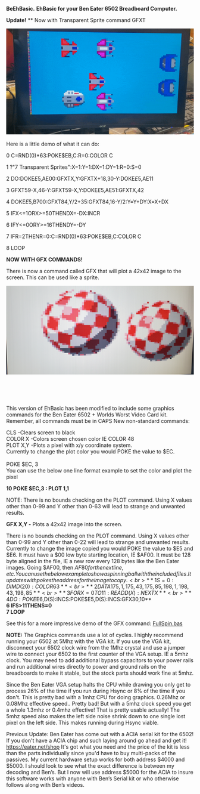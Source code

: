**BeEhBasic.**
**EhBasic for your Ben Eater 6502 Breadboard Computer.**

**Update!**
** Now with Transparent Sprite command GFXT

![Sprites](https://raw.githubusercontent.com/Fifty1Ford/BeEhBasic/main/TransparentSprites.gif) 


Here is a little demo of what it can do:

0 C=RND(0)*63:POKE$EB,C:R=0:COLOR C

1 ?"7 Transparent Sprites":X=1:Y=1:DX=1:DY=1:R=0:S=0

2 DO:DOKE$E5,$AE00:GFXTX,Y:GFXTX+18,30-Y:DOKE$E5,$AE11

3 GFXT59-X,46-Y:GFXT59-X,Y:DOKE$E5,$AE51:GFXTX,42

4 DOKE$E5,$B700:GFXT84,Y/2+35:GFXT84,16-Y/2:Y=Y+DY:X=X+DX

5 IFX<=1ORX>=50THENDX=-DX:INCR

6 IFY<=0ORY>=16THENDY=-DY

7 IFR=2THENR=0:C=RND(0)*63:POKE$EB,C:COLOR C

8 LOOP


**NOW WITH GFX COMMANDS!**

There is now a command called GFX that will plot a 42x42 image to the screen.
This can be used like a sprite.

![Sprites](https://raw.githubusercontent.com/Fifty1Ford/BeEhBasic/main/BallSprites.jpg)

<br>
<br>
<br>

This version of EhBasic has been modified to include some graphics commands for the Ben Eater 6502 + Worlds Worst Video Card kit.
Remember, all commands must be in CAPS
New non-standard commands:

CLS 		-Clears screen to black<br>
COLOR X	 -Colors screen chosen color IE COLOR 48<br>
PLOT X,Y	-Plots a pixel with x/y coordinate system.<br>
Currently to change the plot color you would POKE the value to $EC.<br>
<br>
POKE $EC, 3
<br>
You can use the below one line format example to set the color and plot the pixel

**10 POKE $EC,3 : PLOT 1,1**

NOTE:
There is no bounds checking on the PLOT command. Using X values other than 0-99 and Y other than 0-63 will lead to strange and unwanted results.

**GFX X,Y -** Plots a 42x42 image into the screen. 

There is no bounds checking on the PLOT command. Using X values other than 0-99 and Y other than 0-22 will lead to strange and unwanted results.
Currently to change the image copied you would POKE the value to $E5 and $E6. It must have a $00 low byte starting location, IE $AF00. It must be 128 byte aligned in the file, IE a new row every 128 bytes like the Ben Eater images. Going $AF00, then $AF80 for the next line, etc.
You can use the below example to show a spinning ball with the included files. It updates with pokes the address for the image to copy.
<br>
**1 S=0:DIM D(20):COLOR 63**
<br>
**2 DATA 175,1,175,43,175,85,198,1,198,43,198,85**
<br>
**3 FOR X=0 TO 11:READ D(X):NEXT X**
<br>
**4 DO:POKE$E6,D(S):INCS:POKE$E5,D(S):INCS:GFX30,10**
<br>
**6 IFS>11THENS=0**
<br>
**7 LOOP**
<br>

See this for a more impressive demo of the GFX command:
[FullSpin.bas](https://github.com/Fifty1Ford/BeEhBasic/blob/main/FullSpin.bas)

**NOTE:**
The Graphics commands use a lot of cycles. I highly recommend running your 6502 at 5Mhz with the VGA kit.
If you use the VGA kit, disconnect your 6502 clock wire from the 1Mhz crystal and use a jumper wire to connect your 6502 to the first counter of the VGA setup. IE a 5mhz clock. You may need to add additional bypass capacitors to your power rails and run additional wires directly to power and ground rails on the breadboards to make it stable, but the stock parts should work fine at 5mhz. 

Since the Ben Eater VGA setup halts the CPU while drawing you only get to process 26% of the time if you run during Hsync or 8% of the time if you don't.
This is pretty bad with a 1mhz CPU for doing graphics.
0.26Mhz or 0.08Mhz effective speed..
Pretty bad!
But with a 5mhz clock speed you get a whole 1.3mhz or 0.4mhz effective!
That is pretty usable actually!
The 5mhz speed also makes the left side noise shrink down to one single lost pixel on the left side. This makes running during Hsync viable.

Previous Update:
Ben Eater has come out with a ACIA serial kit for the 6502!
If you don't have a ACIA chip and such laying around go ahead and get it!
https://eater.net/shop
It's got what you need and the price of the kit is less than the parts individually since you'd have to buy multi-packs of the passives.
My current hardware setup works for both address $4000 and $5000.
I should look to see what the exact difference is between my decoding and Ben’s.
But I now will use address $5000 for the ACIA to insure this software works with anyone with Ben’s Serial kit or who otherwise follows along with Ben’s videos.

<br>
